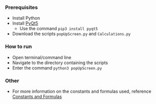 ### Prerequisites
* Install Python
* Install [PyQt5](https://www.pythonguis.com/installation/)
  * Use the command  ```pip3 install pyqt5```
* Download the scripts ```popUpScreen.py``` and ```Calculations.py```

### How to run
* Open terminal/command line
* Navigate to the directory containing the scripts
* Enter the command ```python3 popUpScreen.py```

### Other
* For more information on the constants and formulas used, reference [Constants and Formulas](https://docs.google.com/document/d/1GK1QZ4Pjro-5PtXeSxRdyiKf9ouZwjJlLWECCUt_ci0/edit?usp=sharing)

